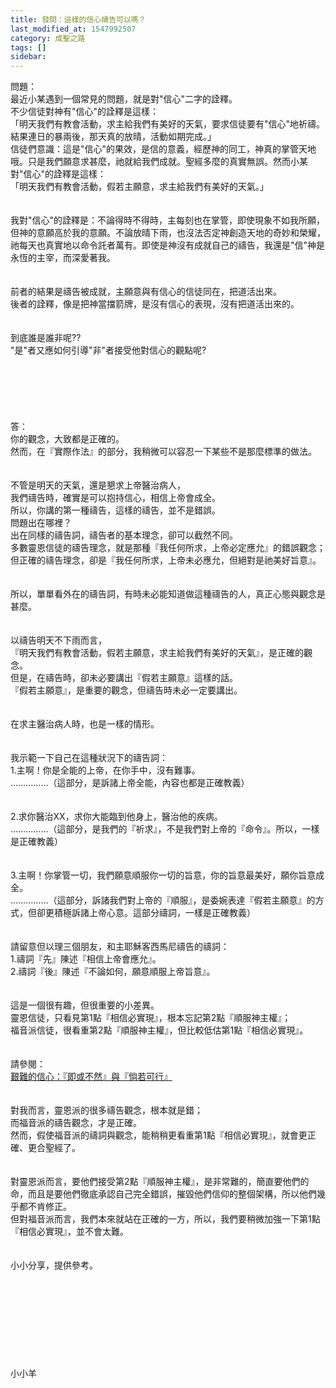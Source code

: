 ```yaml
---
title: 發問：這樣的信心禱告可以嗎？
last_modified_at: 1547992507
category: 成聖之路
tags: []
sidebar: 
---
```


<p>問題：<br/>最近小某遇到一個常見的問題，就是對"信心"二字的詮釋。<br/>不少信徒對神有"信心"的詮釋是這樣：<br/>「明天我們有教會活動，求主給我們有美好的天氣，要求信徒要有"信心"地祈禱。<br/>結果連日的暴兩後，那天真的放晴，活動如期完成。」<br/>信徒們意識：這是"信心"的果效，是信的意義，經歷神的同工，神真的掌管天地哦。只是我們願意求甚麼，祂就給我們成就。聖經多麼的真實無誤。<!--more-->然而小某對"信心"的詮釋是這樣：<br/>「明天我們有教會活動，假若主願意，求主給我們有美好的天氣。」<br/><br/><br/>我對"信心"的詮釋是：不論得時不得時，主每刻也在掌管，即使現象不如我所願，但神的意願高於我的意願。不論放晴下雨，也沒法否定神創造天地的奇妙和榮耀，祂每天也真實地以命令託者萬有。即使是神沒有成就自己的禱告，我還是"信"神是永恆的主宰，而深愛著我。<br/> <br/><br/>前者的結果是禱告被成就，主願意與有信心的信徒同在，把道活出來。<br/>後者的詮釋，像是把神當擋箭牌，是沒有信心的表現，沒有把道活出來的。<br/> <br/><br/>到底誰是誰非呢??<br/>"是"者又應如何引導"非"者接受他對信心的觀點呢?<br/><br/><br/><br/><br/><br/><br/>答：<br/>你的觀念，大致都是正確的。<br/>然而，在『實際作法』的部分，我稍微可以容忍一下某些不是那麼標準的做法。<br/> <br/><br/>不管是明天的天氣，還是懇求上帝醫治病人，<br/>我們禱告時，確實是可以抱持信心，相信上帝會成全。<br/>所以，你講的第一種禱告，這樣的禱告，並不是錯誤。<br/>問題出在哪裡？<br/>出在同樣的禱告詞，禱告者的基本理念，卻可以截然不同。<br/>多數靈恩信徒的禱告理念，就是那種『我任何所求，上帝必定應允』的錯誤觀念；<br/>但正確的禱告理念，卻是『我任何所求，上帝未必應允，但絕對是祂美好旨意』。<br/> <br/><br/>所以，單單看外在的禱告詞，有時未必能知道做這種禱告的人，真正心態與觀念是甚麼。<br/> <br/><br/>以禱告明天不下雨而言，<br/>『明天我們有教會活動，假若主願意，求主給我們有美好的天氣』，是正確的觀念。<br/>但是，在禱告時，卻未必要講出『假若主願意』這樣的話。<br/>『假若主願意』，是重要的觀念，但禱告時未必一定要講出。<br/> <br/><br/>在求主醫治病人時，也是一樣的情形。<br/> <br/><br/>我示範一下自己在這種狀況下的禱告詞：<br/>1.主啊！你是全能的上帝，在你手中，沒有難事。<br/>……………（這部分，是訴諸上帝全能，內容也都是正確教義）<br/><br/><br/>2.求你醫治XX，求你大能臨到他身上，醫治他的疾病。<br/>……………（這部分，是我們的『祈求』，不是我們對上帝的『命令』。所以，一樣是正確教義）<br/><br/><br/>3.主啊！你掌管一切，我們願意順服你一切的旨意，你的旨意最美好，願你旨意成全。<br/>……………（這部分，訴諸我們對上帝的『順服』，是委婉表達『假若主願意』的方式，但卻更積極訴諸上帝心意。這部分禱詞，一樣是正確教義）<br/><br/> <br/>請留意但以理三個朋友，和主耶穌客西馬尼禱告的禱詞：<br/>1.禱詞『先』陳述『相信上帝會應允』。<br/>2.禱詞『後』陳述『不論如何，願意順服上帝旨意』。<br/><br/> <br/>這是一個很有趣，但很重要的小差異。<br/>靈恩信徒，只看見第1點『相信必實現』，根本忘記第2點『順服神主權』；<br/>福音派信徒，很看重第2點『順服神主權』，但比較低估第1點『相信必實現』。<br/><br/> <br/>請參閱：<br/><a href="/posts/269192996">艱難的信心：『即或不然』與『倘若可行』</a><br/><br/> <br/>對我而言，靈恩派的很多禱告觀念，根本就是錯；<br/>而福音派的禱告觀念，才是正確。<br/>然而，假使福音派的禱詞與觀念，能稍稍更看重第1點『相信必實現』，就會更正確、更合聖經了。<br/> <br/><br/>對靈恩派而言，要他們接受第2點『順服神主權』，是非常難的，簡直要他們的命，而且是要他們徹底承認自己完全錯誤，摧毀他們信仰的整個架構，所以他們幾乎都不肯修正。<br/>但對福音派而言，我們本來就站在正確的一方，所以，我們要稍微加強一下第1點『相信必實現』，並不會太難。<br/><br/> <br/>小小分享，提供參考。<br/><br/><br/><br/><br/><br/><br/><br/><br/><br/>小小羊<br/><br/>
</p>